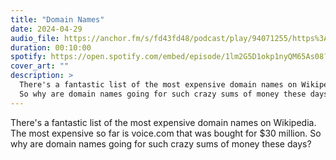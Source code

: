 ```yaml
---
title: "Domain Names"
date: 2024-04-29
audio_file: https://anchor.fm/s/fd43fd48/podcast/play/94071255/https%3A%2F%2Fd3ctxlq1ktw2nl.cloudfront.net%2Fstaging%2F2024-10-6%2F389379665-44100-1-f85d44adc128885a.mp3
duration: 00:10:00
spotify: https://open.spotify.com/embed/episode/1lm2G5D1okp1nyQM65As08?utm_source=generator&theme=0
cover_art: ""
description: >
  There's a fantastic list of the most expensive domain names on Wikipedia. The most expensive so far is voice.com that was bought for $30 million.
  So why are domain names going for such crazy sums of money these days?
---
```


There's a fantastic list of the most expensive domain names on Wikipedia. The most expensive so far is voice.com that was bought for $30 million.
So why are domain names going for such crazy sums of money these days?
